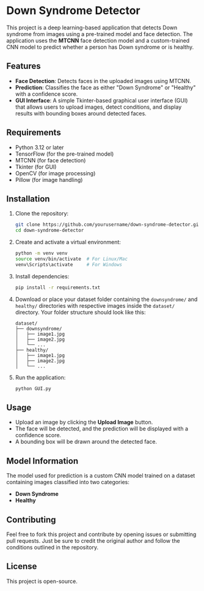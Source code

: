 # Down Syndrome Detector

This project is a deep learning-based application that detects Down syndrome from images using a pre-trained model and face detection. The application uses the **MTCNN** face detection model and a custom-trained CNN model to predict whether a person has Down syndrome or is healthy.

## Features
- **Face Detection**: Detects faces in the uploaded images using MTCNN.
- **Prediction**: Classifies the face as either "Down Syndrome" or "Healthy" with a confidence score.
- **GUI Interface**: A simple Tkinter-based graphical user interface (GUI) that allows users to upload images, detect conditions, and display results with bounding boxes around detected faces.

## Requirements

- Python 3.12 or later
- TensorFlow (for the pre-trained model)
- MTCNN (for face detection)
- Tkinter (for GUI)
- OpenCV (for image processing)
- Pillow (for image handling)

## Installation

1. Clone the repository:
    ```bash
    git clone https://github.com/yourusername/down-syndrome-detector.git
    cd down-syndrome-detector
    ```

2. Create and activate a virtual environment:
    ```bash
    python -m venv venv
    source venv/bin/activate  # For Linux/Mac
    venv\Scripts\activate     # For Windows
    ```

3. Install dependencies:
    ```bash
    pip install -r requirements.txt
    ```

4. Download or place your dataset folder containing the `downsyndrome/` and `healthy/` directories with respective images inside the `dataset/` directory. Your folder structure should look like this:
    ```
    dataset/
    ├── downsyndrome/
    │   ├── image1.jpg
    │   ├── image2.jpg
    │   └── ...
    ├── healthy/
    │   ├── image1.jpg
    │   ├── image2.jpg
    │   └── ...
    ```

5. Run the application:
    ```bash
    python GUI.py
    ```

## Usage
- Upload an image by clicking the **Upload Image** button.
- The face will be detected, and the prediction will be displayed with a confidence score.
- A bounding box will be drawn around the detected face.

## Model Information
The model used for prediction is a custom CNN model trained on a dataset containing images classified into two categories:
- **Down Syndrome**
- **Healthy**

## Contributing
Feel free to fork this project and contribute by opening issues or submitting pull requests. Just be sure to credit the original author and follow the conditions outlined in the repository.

## License
This project is open-source.
